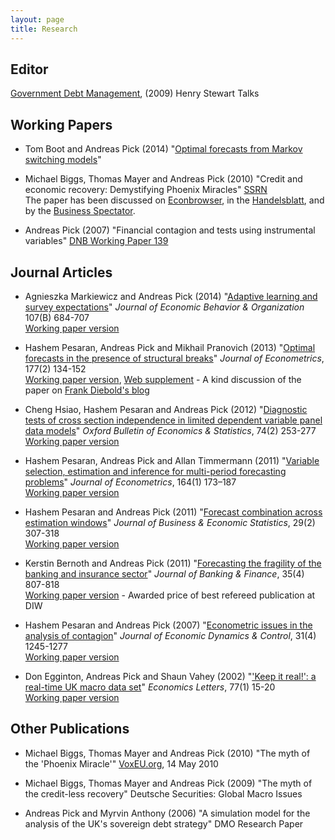 ```yaml
---
layout: page
title: Research
---
```


Editor
------
[Government Debt Management](http://www.hstalks.com/main/browse_talks.php?father_id=342&c=250), (2009) Henry Stewart Talks

Working Papers
--------------

<a name="MarkovSwitching"></a>

* Tom Boot and Andreas Pick (2014)
"[Optimal forecasts from Markov switching models](/papers/Boot_Pick_31Oct2014.pdf)"

* Michael Biggs, Thomas Mayer and Andreas Pick (2010)
"Credit and economic recovery: Demystifying Phoenix Miracles" [SSRN](http://ssrn.com/abstract=1595980)   
The paper has been discussed on [Econbrowser](http://www.econbrowser.com/archives/2009/09/credit_stock_gr_1.html), in the [Handelsblatt](http://www.handelsblatt.com/politik/nachrichten/was-hinter-dem-kreditlosen-aufschwung-steckt;2471679), and by the [Business Spectator](http://www.businessspectator.com.au/bs.nsf/Article/economy-employment-debt-recession-America-pd20101018-AC9EN?OpenDocument&src=rot).

* Andreas Pick (2007)
"Financial contagion and tests using instrumental variables" [DNB Working Paper 139](http://www.dnb.nl/binaries/Working%20Paper%20139-2007_tcm46-156155.pdf)


Journal Articles
----------------

* Agnieszka Markiewicz and Andreas Pick (2014)
"[Adaptive learning and survey expectations](http://dx.doi.org/10.1016/j.jebo.2014.04.005)" *Journal of Economic Behavior & Organization* 107(B) 684-707  
[Working paper version](/papers/MP_27Mar2014.pdf)

<a name="OptimalWeights"></a>

* Hashem Pesaran, Andreas Pick and Mikhail Pranovich (2013)
"[Optimal forecasts in the presence of structural breaks](http://dx.doi.org/10.1016/j.jeconom.2013.04.002)" *Journal of Econometrics*, 177(2) 134-152  
[Working paper version](/papers/PPP%20final.pdf), [Web supplement](/papers/PPP%20web%20supplement%20final.pdf) - A kind discussion of the paper on [Frank Diebold's blog](http://fxdiebold.blogspot.nl/2013/08/exponential-smoothing-again-structural.html)

* Cheng Hsiao, Hashem Pesaran and Andreas Pick (2012)
"[Diagnostic tests of cross section independence in limited dependent variable panel data models](http://dx.doi.org/10.1111/j.1468-0084.2011.00646.x)" *Oxford Bulletin of Economics & Statistics*, 74(2) 253-277  
[Working paper version](/papers/PesaranPickTimmermannOct2010.pdf)

* Hashem Pesaran, Andreas Pick and Allan Timmermann (2011)
"[Variable selection, estimation and inference for multi-period forecasting problems](http://dx.doi.org/10.1016/j.jeconom.2011.02.018)" *Journal of Econometrics*, 164(1) 173–187  
[Working paper version](/papers/PesaranPickAveW4Mar2010.pdf)

* Hashem Pesaran and Andreas Pick (2011)
"[Forecast combination across estimation windows](http://dx.doi.org/10.1198/jbes.2010.09018)" *Journal of Business & Economic Statistics*, 29(2) 307-318  
[Working paper version](/papers/PesaranPickAveW4Mar2010.pdf)

* Kerstin Bernoth and Andreas Pick (2011)
"[Forecasting the fragility of the banking and insurance sector](http://dx.doi.org/10.1016/j.jbankfin.2010.10.024)" *Journal of Banking & Finance*, 35(4) 807-818  
[Working paper version](/papers/BernothPick_Oct2010.pdf) - Awarded price of best refereed publication at DIW

<a name="JEDCcontagion"></a>

* Hashem Pesaran and Andreas Pick (2007)
"[Econometric issues in the analysis of contagion](http://dx.doi.org/10.1016/j.jedc.2006.03.008)" *Journal of Economic Dynamics & Control*, 31(4) 1245-1277  
[Working paper version](/papers/PesaranPickContagion.pdf) 

* Don Egginton, Andreas Pick and Shaun Vahey (2002)
"['Keep it real!': a real-time UK macro data set](http://dx.doi.org/10.1016/S0165-1765(02)00094-0)" *Economics Letters*, 77(1) 15-20  
[Working paper version](/papers/epv.pdf)

Other Publications
------------------

* Michael Biggs, Thomas Mayer and Andreas Pick (2010)
"The myth of the 'Phoenix Miracle'" [VoxEU.org](http://www.voxeu.org/index.php?q=node/5038), 14 May 2010

* Michael Biggs, Thomas Mayer and Andreas Pick (2009)
"The myth of the credit-less recovery" Deutsche Securities: Global Macro Issues

* Andreas Pick and Myrvin Anthony (2006)
"A simulation model for the analysis of the UK's sovereign debt strategy" DMO Research Paper 